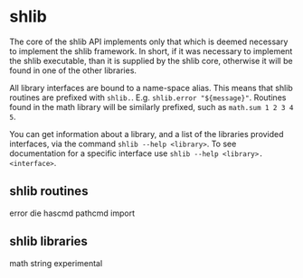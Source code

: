 # shlib #

The core of the shlib API implements only that which is deemed necessary to
implement the shlib framework. In short, if it was necessary to implement the
shlib executable, than it is supplied by the shlib core, otherwise it will be
found in one of the other libraries.

All library interfaces are bound to a name-space alias.  This means that shlib
routines are prefixed with `shlib.`.  E.g. `shlib.error "${message}"`.
Routines found in the math library will be similarly prefixed, such as
`math.sum 1 2 3 4 5`.

You can get information about a library, and a list of the libraries provided
interfaces, via the command `shlib --help <library>`.  To see documentation for
a specific interface use `shlib --help <library>.<interface>`.

## shlib routines ##

 error  die  hascmd  pathcmd import

## shlib libraries ##

 math  string  experimental

